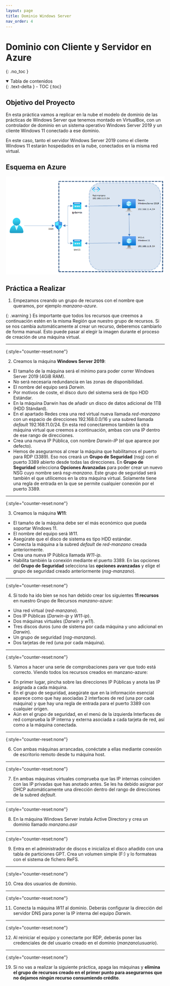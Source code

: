 ```yaml
---
layout: page
title: Dominio Windows Server
nav_order: 4
---
```


# Dominio con Cliente y Servidor en Azure
{: .no_toc }

<details open markdown="block">
  <summary>
    Tabla de contenidos
  </summary>
  {: .text-delta }
- TOC
{:toc}
</details>



## Objetivo del Proyecto

En esta práctica vamos a replicar en la nube el modelo de dominio de las prácticas de Windows Server que tenemos montado en VirtualBox, con un controlador de dominio en un sistema operativo Windows Server 2019 y un cliente Windows 11 conectado a ese dominio.

En este caso, tanto el servidor Windows Server 2019 como el cliente Windows 11 estarán hospedados en la nube, conectados en la misma red virtual.

## Esquema en Azure

<img src="images/practica_04_01.png" width="700">

## Práctica a Realizar

1.  Empezamos creando un grupo de recursos con el nombre que queramos, por ejemplo *manzano-azure*.

{: .warning }
Es importante que todos los recursos que creemos a continuación estén en la misma Región que nuestro grupo de recursos. Si se nos cambia automáticamente al crear un recurso, deberemos cambiarlo de forma manual. Esto puede pasar al elegir la imagen durante el proceso de creación de una máquina virtual.  

___

{:style="counter-reset:none"}

2.	Creamos la máquina **Windows Server 2019**:
- El tamaño de la máquina será el mínimo para poder correr Windows Server 2019 (4GiB RAM).
- No será necesaria redundancia en las zonas de disponibilidad. 
- El nombre del equipo será *Darwin*.
- Por motivos de coste, el disco duro del sistema será de tipo HDD Estándar.
- En la máquina Darwin has de añadir un disco de datos adicional de 1TB (HDD Stándard).
- En el apartado Redes crea una red virtual nueva llamada *red-manzano* con un espacio de direcciones 192.168.0.0/16 y una subred llamada *default* 192.168.11.0/24. En esta red conectaremos también la otra máquina virtual que creemos a continuación, ambas con una IP dentro de ese rango de direcciones.
- Crea una nueva IP Pública, con nombre *Darwin-IP* (el que aparece por defecto).
- Hemos de asegurarnos al crear la máquina que habilitamos el puerto para RDP (3389). Eso nos creará un **Grupo de Seguridad** (nsg) con el puerto 3389 abierto desde todas las direcciones. En **Grupo de Seguridad** selecciona **Opciones Avanzadas** para poder crear un nuevo NSG cuyo nombre será *nsg-manzano*. Este grupo de seguridad será también el que utilicemos en la otra máquina virtual. Solamente tiene una regla de entrada en la que se permite cualquier conexión por el puerto 3389.

___

{:style="counter-reset:none"}

3.	Creamos la máquina **W11**:
- El tamaño de la máquina debe ser el más económico que pueda soportar Windows 11.
- El nombre del equipo será *W11*.
- Asegúrate que el disco de sistema es tipo HDD estándar.
- Conecta la máquina a la subred *default* de *red-manzano* creada anteriormente.
- Crea una nueva IP Pública llamada *W11-ip*. 
- Habilita también la conexión mediante el puerto 3389. En las opciones del **Grupo de Seguridad** selecciona las **opciones avanzadas** y elige el grupo de seguridad creado anteriormente (*nsg-manzano*).

___

{:style="counter-reset:none"}

4.	Si todo ha ido bien se nos han debido crear los siguientes **11 recursos** en nuestro Grupo de Recursos *manzano-azure*:
- Una red virtual (*red-manzano*).
- Dos IP Públicas (*Darwin-ip* y *W11-ip*).
- Dos máquinas virtuales (*Darwin* y *w11*).
- Tres discos duros (uno de sistema por cada máquina y uno adicional en *Darwin*).
- Un grupo de seguridad (*nsg-manzano*).
- Dos tarjetas de red (una por cada máquina).

___

{:style="counter-reset:none"}

5.	Vamos a hacer una serie de comprobaciones para ver que todo está correcto. Viendo todos los recursos creados en manzano-azure:
- En primer lugar, pincha sobre las direcciones IP Públicas y anota las IP asignada a cada máquina.
- En el grupo de seguridad, asegúrate que en la información esencial aparece como que hay asociadas 2 interfaces de red (una por cada máquina) y que hay una regla de entrada para el puerto 3389 con cualquier origen.
- Aún en el grupo de seguridad, en el menú de la izquierda Interfaces de red comprueba la IP interna y externa asociada a cada tarjeta de red, así como a la máquina conectada.

___

{:style="counter-reset:none"}

6.	Con ambas máquinas arrancadas, conéctate a ellas mediante conexión de escritorio remoto desde tu máquina host.

___

{:style="counter-reset:none"}

7.	En ambas máquinas virtuales comprueba que las IP internas coinciden con las IP privadas que has anotado antes. Se les ha debido asignar por DHCP automáticamente una dirección dentro del rango de direcciones de la subred *default*.

___

{:style="counter-reset:none"}

8.	En la máquina Windows Server instala Active Directory y crea un dominio llamado *manzano.asir*

___

{:style="counter-reset:none"}

9.	Entra en el administrador de discos e inicializa el disco añadido con una tabla de particiones GPT. Crea un volumen simple (F:) y lo formateas con el sistema de fichero ReFS.

___

{:style="counter-reset:none"}

10.	Crea dos usuarios de dominio.

___

{:style="counter-reset:none"}

11.	Conecta la máquina *W11* al dominio. Deberás configurar la dirección del servidor DNS para poner la IP interna del equipo *Darwin*.

___

{:style="counter-reset:none"}

12.	Al reiniciar el equipo y conectarte por RDP, deberás poner las credenciales de del usuario creado en el dominio (*manzano\usuario*).

___

{:style="counter-reset:none"}

19.	Si no vas a realizar la siguiente práctica, apaga las máquinas y **elimina el grupo de recursos creado en el primer punto para asegurarnos que no dejamos ningún recurso consumiendo crédito**.
